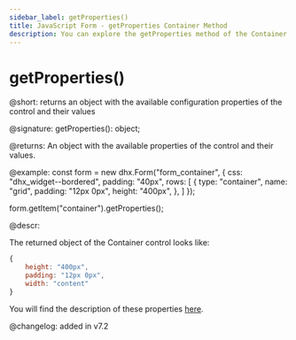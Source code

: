 ```yaml
---
sidebar_label: getProperties()
title: JavaScript Form - getProperties Container Method 
description: You can explore the getProperties method of the Container control of Form in the documentation of the DHTMLX JavaScript UI library. Browse developer guides and API reference, try out code examples and live demos, and download a free 30-day evaluation version of DHTMLX Suite.
---
```


# getProperties()

@short: returns an object with the available configuration properties of the control and their values

@signature: getProperties(): object;

@returns:
An object with the available properties of the control and their values.

@example: const form = new dhx.Form("form_container", {
    css: "dhx_widget--bordered",
    padding: "40px",
    rows: [
        {
            type: "container",
            name: "grid",
            padding: "12px 0px",
            height: "400px",
        },
    ]
});

form.getItem("container").getProperties();

@descr:

The returned object of the Container control looks like:

~~~js
{
    height: "400px",
    padding: "12px 0px",
    width: "content"
}
~~~

You will find the description of these properties [here](form/api/container/api_container_properties.md).

@changelog: added in v7.2
